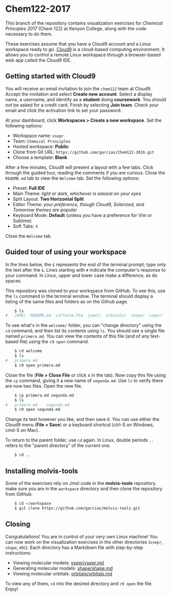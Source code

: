 # Chem122-2017

This branch of the repository contains visualization exercises for *Chemical Principles 2017* (Chem 122) at Kenyon College, along with the code necessary to do them.

These exercises assume that you have a Cloud9 account and a Linux workspace ready to go. [Cloud9](https://c9.io) is a cloud-based computing environment. It allows you to control a remote Linux workspace through a browser-based web app called the Cloud9 IDE. 


## Getting started with Cloud9

You will receive an email invitation to join the `chem122` team at Cloud9. Accept the invitation and select **Create new account**. Select a display name, a username, and identify as a **student** doing **coursework**. You should *not* be asked for a credit card. Finish by selecting **Join team**. Check your email and click the activation link to set your password.

At your dashboard, click **Workspaces > Create a new workspace**. Set the following options:

- Workspace name: `vsepr`
- Team: `Chemical Principles`
- Hosted workspace: **Public**
- Clone from Git URL: `https://github.com/garcias/Chem122-2016.git`
- Choose a template: **Blank**

After a few minutes, Cloud9 will present a layout with a few tabs. Click through the guided tour, reading the comments if you are curious. Close the `README.md` tab to view the `Welcome` tab. Set the following options:

- Preset: **Full IDE**
- Main Theme: *light or dark, whichever is easiest on your eyes*
- Split Layout: **Two Horizontal Split**
- Editor Theme: *your preference, though Cloud9, Solarized, and Tomorrow themes are popular*
- Keyboard Mode: **Default** (unless you have a preference for Vim or Sublime)
- Soft Tabs: `4`

Close the `Welcome` tab.

## Guided tour of using your workspace

In the lines below, the `$` represents the end of the terminal prompt; type only the text after the `$`. Lines starting with `#` indicate the computer's response to your command. In Linux, upper and lower case make a difference, as do spaces.

This repository was cloned to your workspace from GitHub. To see this, use the `ls` command in the terminal window. The terminal should display a listing of the same files and folders as on the Github page.

```bash
    $ ls
#   JSME/  README.md  caffeine.htm  jsmol/  orbitals/  shape/  vsepr/  welcome/
```

To see what's in the `welcome/` folder, you can "change directory" using the `cd` command; and then list its contents using `ls`. You should see a single file named `primera.md`. You can view the contents of this file (and of any text-based file) using the `c9 open` command.

```bash
    $ cd welcome
    $ ls
#   primera.md
    $ c9 open primera.md
```

Close the file (**File > Close File** or click x in the tab). Now copy this file using the `cp` command, giving it a new name of `segunda.md`. Use `ls` to verify there are now two files. Open the new file.

```bash
    $ cp primera.md segunda.md
    $ ls
#   primero.md    segunda.md
    $ c9 open segunda.md
```

Change its text however you like, and then save it. You can use either the Cloud9 menu (**File > Save**) or a keyboard shortcut (ctrl-S on Windows, cmd-S on Mac).

To return to the parent folder, use `cd` again. In Linux, double periods `..` refers to the "parent directory" of the current one.

```bash
    $ cd ..
```

## Installing molvis-tools

Some of the exercises rely on Jmol code in the **molvis-tools** repository. make sure you are in the `workspace` directory and then clone the repository from GitHub:

```bash
    $ cd ~/workspace
    $ git clone https://github.com/garcias/molvis-tools.git
```

## Closing

Congratulations! You are in control of your very own Linux machine! You can now work on the visualization exercises in the other directories (`vsepr`, `shape`, etc). Each directory has a Markdown file with step-by-step instructions:

- Viewing molecular models: [vsepr/vsepr.md](vsepr/vsepr.md)
- Generating molecular models: [shape/shape.md](shape/shape.md)
- Viewing molecular orbitals: [orbitals/orbitals.md](orbitals/orbitals.md)

To view any of them, `cd` into the desired directory and `c9 open` the file. Enjoy!
